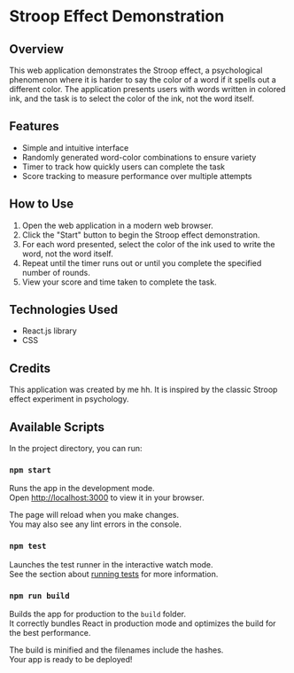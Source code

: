 # Stroop Effect Demonstration

## Overview
This web application demonstrates the Stroop effect, a psychological phenomenon where it is harder to say the color of a word if it spells out a different color. The application presents users with words written in colored ink, and the task is to select the color of the ink, not the word itself.

## Features
- Simple and intuitive interface
- Randomly generated word-color combinations to ensure variety
- Timer to track how quickly users can complete the task
- Score tracking to measure performance over multiple attempts

## How to Use
1. Open the web application in a modern web browser.
2. Click the "Start" button to begin the Stroop effect demonstration.
3. For each word presented, select the color of the ink used to write the word, not the word itself.
4. Repeat until the timer runs out or until you complete the specified number of rounds.
5. View your score and time taken to complete the task.

## Technologies Used
- React.js library
- CSS

## Credits
This application was created by me hh. It is inspired by the classic Stroop effect experiment in psychology.



## Available Scripts

In the project directory, you can run:

### `npm start`

Runs the app in the development mode.\
Open [http://localhost:3000](http://localhost:3000) to view it in your browser.

The page will reload when you make changes.\
You may also see any lint errors in the console.

### `npm test`

Launches the test runner in the interactive watch mode.\
See the section about [running tests](https://facebook.github.io/create-react-app/docs/running-tests) for more information.

### `npm run build`

Builds the app for production to the `build` folder.\
It correctly bundles React in production mode and optimizes the build for the best performance.

The build is minified and the filenames include the hashes.\
Your app is ready to be deployed!
